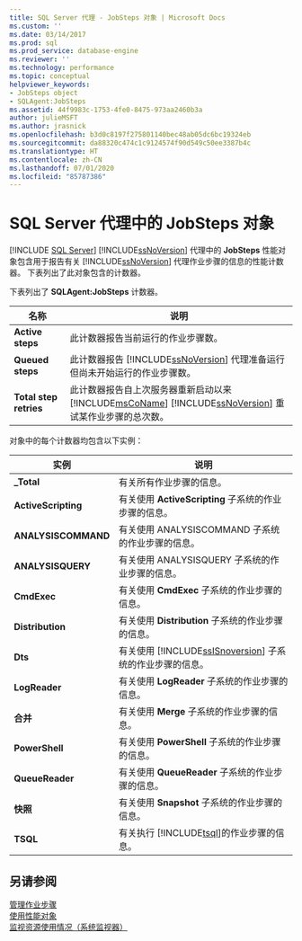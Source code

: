 ```yaml
---
title: SQL Server 代理 - JobSteps 对象 | Microsoft Docs
ms.custom: ''
ms.date: 03/14/2017
ms.prod: sql
ms.prod_service: database-engine
ms.reviewer: ''
ms.technology: performance
ms.topic: conceptual
helpviewer_keywords:
- JobSteps object
- SQLAgent:JobSteps
ms.assetid: 44f9983c-1753-4fe0-8475-973aa2460b3a
author: julieMSFT
ms.author: jrasnick
ms.openlocfilehash: b3d0c8197f275801140bec48ab05dc6bc19324eb
ms.sourcegitcommit: da88320c474c1c9124574f90d549c50ee3387b4c
ms.translationtype: HT
ms.contentlocale: zh-CN
ms.lasthandoff: 07/01/2020
ms.locfileid: "85787386"
---
```

# <a name="sql-server-agent-jobsteps-object"></a>SQL Server 代理中的 JobSteps 对象
 [!INCLUDE [SQL Server](../../includes/applies-to-version/sqlserver.md)]
  [!INCLUDE[ssNoVersion](../../includes/ssnoversion-md.md)] 代理中的 **JobSteps** 性能对象包含用于报告有关 [!INCLUDE[ssNoVersion](../../includes/ssnoversion-md.md)] 代理作业步骤的信息的性能计数器。 下表列出了此对象包含的计数器。  
  
 下表列出了 **SQLAgent:JobSteps** 计数器。  
  
|名称|说明|  
|----------|-----------------|  
|**Active steps**|此计数器报告当前运行的作业步骤数。|  
|**Queued steps**|此计数器报告 [!INCLUDE[ssNoVersion](../../includes/ssnoversion-md.md)] 代理准备运行但尚未开始运行的作业步骤数。|  
|**Total step retries**|此计数器报告自上次服务器重新启动以来 [!INCLUDE[msCoName](../../includes/msconame-md.md)] [!INCLUDE[ssNoVersion](../../includes/ssnoversion-md.md)] 重试某作业步骤的总次数。|  
  
 对象中的每个计数器均包含以下实例：  
  
|实例|说明|  
|--------------|-----------------|  
|**_Total**|有关所有作业步骤的信息。|  
|**ActiveScripting**|有关使用 **ActiveScripting** 子系统的作业步骤的信息。|  
|**ANALYSISCOMMAND**|有关使用 ANALYSISCOMMAND 子系统的作业步骤的信息。|  
|**ANALYSISQUERY**|有关使用 ANALYSISQUERY 子系统的作业步骤的信息。|  
|**CmdExec**|有关使用 **CmdExec** 子系统的作业步骤的信息。|  
|**Distribution**|有关使用 **Distribution** 子系统的作业步骤的信息。|  
|**Dts**|有关使用 [!INCLUDE[ssISnoversion](../../includes/ssisnoversion-md.md)] 子系统的作业步骤的信息。|  
|**LogReader**|有关使用 **LogReader** 子系统的作业步骤的信息。|  
|**合并**|有关使用 **Merge** 子系统的作业步骤的信息。|  
|**PowerShell**|有关使用 **PowerShell** 子系统的作业步骤的信息。|  
|**QueueReader**|有关使用 **QueueReader** 子系统的作业步骤的信息。|  
|**快照**|有关使用 **Snapshot** 子系统的作业步骤的信息。|  
|**TSQL**|有关执行 [!INCLUDE[tsql](../../includes/tsql-md.md)]的作业步骤的信息。|  
  
## <a name="see-also"></a>另请参阅  
 [管理作业步骤](../../ssms/agent/manage-job-steps.md)   
 [使用性能对象](../../ssms/agent/use-performance-objects.md)   
 [监视资源使用情况（系统监视器）](../../relational-databases/performance-monitor/monitor-resource-usage-system-monitor.md)  
  
  
